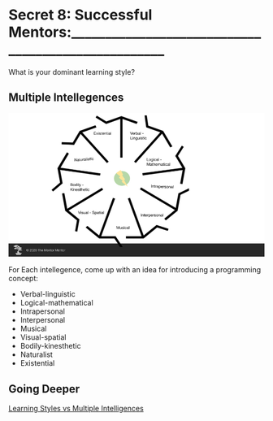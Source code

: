 # Secret  8: Successful Mentors:___________________________________________________

What is your dominant learning style?

## Multiple Intellegences

![Multiple Intellegences](images/s08-01-multiple-intellegences.png?raw=true)

For Each intellegence, come up with an idea for introducing a programming concept:

- Verbal-linguistic
- Logical-mathematical
- Intrapersonal
- Interpersonal
- Musical
- Visual-spatial
- Bodily-kinesthetic
- Naturalist
- Existential

## Going Deeper

[Learning Styles vs Multiple Intelligences](https://www.washingtonpost.com/news/answer-sheet/wp/2013/10/16/howard-gardner-multiple-intelligences-are-not-learning-styles)
